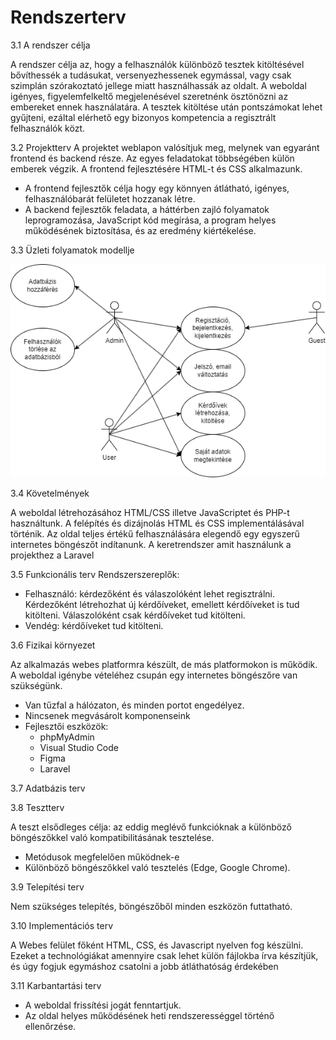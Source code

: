 # Rendszerterv

3.1 A rendszer célja

A rendszer célja az, hogy a felhasználók különböző tesztek kitöltésével bővíthessék a tudásukat, versenyezhessenek egymással, vagy csak szimplán szórakoztató jellege miatt használhassák az oldalt. A weboldal igényes, figyelemfelkeltő megjelenésével szeretnénk ösztönözni az embereket ennek használatára. A tesztek kitöltése után pontszámokat lehet gyűjteni, ezáltal elérhető egy bizonyos kompetencia a regisztrált felhasználók közt.

3.2 Projektterv
A projektet weblapon valósítjuk meg, melynek van egyaránt frontend és backend része. Az egyes feladatokat többségében külön emberek végzik. A frontend fejlesztésére HTML-t és CSS alkalmazunk.

  - A frontend fejlesztők célja hogy egy könnyen átlátható, igényes, felhasználóbarát felületet hozzanak létre.
  - A backend fejlesztők feladata, a háttérben zajló folyamatok leprogramozása, JavaScript kód megírása, a program helyes működésének biztosítása, és az eredmény           kiértékelése.


3.3 Üzleti folyamatok modellje

![My Image](Képernyőtervek/uzleti.png)

3.4 Követelmények

A weboldal létrehozásához HTML/CSS illetve JavaScriptet és PHP-t használtunk. A felépítés és dizájnolás HTML és CSS implementálásával történik. Az oldal teljes értékű felhasználására elegendő egy egyszerű internetes böngészőt indítanunk. A keretrendszer amit használunk a projekthez a Laravel


3.5 Funkcionális terv
Rendszerszereplők:
  - Felhasználó: kérdezőként és válaszolóként lehet regisztrálni. Kérdezőként létrehozhat új kérdőíveket, emellett kérdőíveket is tud kitölteni. Válaszolóként csak 
    kérdőíveket tud kitölteni.
  - Vendég: kérdőíveket tud kitölteni.

3.6 Fizikai környezet

Az alkalmazás webes platformra készült, de más platformokon is működik. A weboldal igénybe vételéhez csupán egy internetes böngészőre van szükségünk.

  - Van tűzfal a hálózaton, és minden portot engedélyez.
  - Nincsenek megvásárolt komponenseink
  - Fejlesztői eszközök:
    - phpMyAdmin
    - Visual Studio Code
    - Figma
    - Laravel

3.7 Adatbázis terv

3.8 Tesztterv

A teszt elsődleges célja: az eddig meglévő funkcióknak a különböző böngészőkkel való kompatibilitásának tesztelése.

  - Metódusok megfelelően működnek-e
  - Különböző böngészőkkel való tesztelés (Edge, Google Chrome).

3.9 Telepítési terv

Nem szükséges telepítés, böngészőből minden eszközön futtatható.

3.10 Implementációs terv

A Webes felület főként HTML, CSS, és Javascript nyelven fog készülni.	
Ezeket a technológiákat amennyire csak lehet külön fájlokba írva készítjük, és
úgy fogjuk egymáshoz csatolni a jobb átláthatóság érdekében 

3.11 Karbantartási terv

- A weboldal frissítési jogát fenntartjuk.
- Az oldal helyes működésének heti rendszerességgel történő ellenőrzése.
